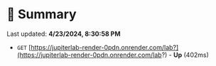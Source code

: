 # 📖 Summary
Last updated: **4/23/2024, 8:30:58 PM**

- `GET` [https://jupiterlab-render-0pdn.onrender.com/lab?](https://jupiterlab-render-0pdn.onrender.com/lab?) - **Up** (402ms)
